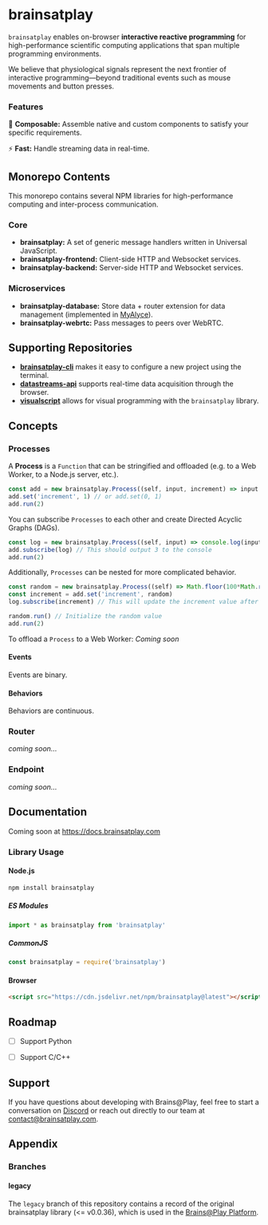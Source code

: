 # brainsatplay
`brainsatplay` enables on-browser **interactive reactive programming** for high-performance scientific computing applications that span multiple programming environments. 

We believe that physiological signals represent the next frontier of interactive programming—beyond traditional events such as mouse movements and button presses.

### Features
🧩 **Composable:** Assemble native and custom components to satisfy your specific requirements.

⚡ **Fast:** Handle streaming data in real-time.

## Monorepo Contents
This monorepo contains several NPM libraries for high-performance computing and inter-process communication.

### Core
- **brainsatplay:** A set of generic message handlers written in Universal JavaScript.
- **brainsatplay-frontend:** Client-side HTTP and Websocket services.
- **brainsatplay-backend:** Server-side HTTP and Websocket services.

### Microservices
- **brainsatplay-database:** Store data + router extension for data management (implemented in [MyAlyce](https://github.com/MyAlyce/myalyce)).
- **brainsatplay-webrtc:** Pass messages to peers over WebRTC.

## Supporting Repositories
- [**brainsatplay-cli**](https://github.com/brainsatplay/brainsatplay-cli) makes it easy to configure a new project using the terminal.
- [**datastreams-api**](https://github.com/brainsatplay/datastreams-api) supports real-time data acquisition through the browser.
- [**visualscript**](https://github.com/brainsatplay/visualscript) allows for visual programming with the `brainsatplay` library.

## Concepts
### Processes
A **Process** is a `Function` that can be stringified and offloaded (e.g. to a Web Worker, to a Node.js server, etc.). 

```javascript
const add = new brainsatplay.Process((self, input, increment) => input + increment)
add.set('increment', 1) // or add.set(0, 1)
add.run(2)
```

You can subscribe `Processes` to each other and create Directed Acyclic Graphs (DAGs).

```javascript
const log = new brainsatplay.Process((self, input) => console.log(input))
add.subscribe(log) // This should output 3 to the console
add.run(2)
```

Additionally, `Processes` can be nested for more complicated behavior.
```javascript
const random = new brainsatplay.Process((self) => Math.floor(100*Math.random()))
const increment = add.set('increment', random)
log.subscribe(increment) // This will update the increment value after every run

random.run() // Initialize the random value
add.run(2)
```

To offload a `Process` to a Web Worker:
*Coming soon*

#### Events
Events are binary.

#### Behaviors
Behaviors are continuous.

### Router
*coming soon...*

### Endpoint
*coming soon...*


## Documentation
Coming soon at https://docs.brainsatplay.com

### Library Usage
#### Node.js
```bash
npm install brainsatplay
``` 

##### ES Modules
```javascript
import * as brainsatplay from 'brainsatplay'
```

##### CommonJS
```javascript
const brainsatplay = require('brainsatplay')
``` 

#### Browser
```html
<script src="https://cdn.jsdelivr.net/npm/brainsatplay@latest"></script>
```

## Roadmap
- [ ] Support Python
- [ ] Support C/C++


## Support
If you have questions about developing with Brains@Play, feel free to start a conversation on [Discord](https://discord.gg/tQ8P79tw8j) or reach out directly to our team at [contact@brainsatplay.com](mailto:contact@brainsatplay.com).


## Appendix
### Branches
#### legacy
The `legacy` branch of this repository contains a record of the original brainsatplay library (<= v0.0.36), which is used in the [Brains@Play Platform](https://github.com/brainsatplay/platform).

